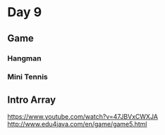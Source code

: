 # Day 9

## Game
### Hangman
### Mini Tennis
## Intro Array
https://www.youtube.com/watch?v=47JBVxCWXJA
http://www.edu4java.com/en/game/game5.html